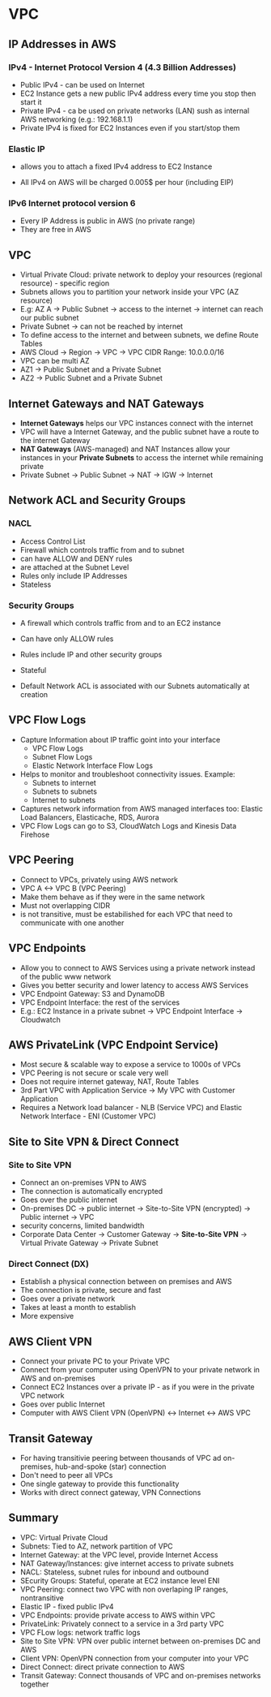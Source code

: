 # VPC

## IP Addresses in AWS

### IPv4 - Internet Protocol Version 4 (4.3 Billion Addresses)

- Public IPv4 - can be used on Internet
- EC2 Instance gets a new public IPv4 address every time you stop then start it
- Private IPv4 - ca be used on private networks (LAN) sush as internal AWS networking (e.g.: 192.168.1.1)
- Private IPv4 is fixed for EC2 Instances even if you start/stop them

### Elastic IP

- allows you to attach a fixed IPv4 address to EC2 Instance

- All IPv4 on AWS will be charged 0.005$ per hour (including EIP)

### IPv6 Internet protocol version 6

- Every IP Address is public in AWS (no private range)
- They are free in AWS

## VPC

- Virtual Private Cloud: private network to deploy your resources (regional resource) - specific region
- Subnets allows you to partition your network inside your VPC (AZ resource)
- E.g: AZ A -> Public Subnet -> access to the internet -> internet can reach our public subnet
- Private Subnet -> can not be reached by internet
- To define access to the internet and between subnets, we define Route Tables
- AWS Cloud -> Region -> VPC -> VPC CIDR Range: 10.0.0.0/16
- VPC can be multi AZ
- AZ1 -> Public Subnet and a Private Subnet
- AZ2 -> Public Subnet and a Private Subnet

## Internet Gateways and NAT Gateways

- **Internet Gateways** helps our VPC instances connect with the internet
- VPC will have a Internet Gateway, and the public subnet have a route to the internet Gateway
- **NAT Gateways** (AWS-managed) and NAT Instances allow your instances in your **Private Subnets** to access the internet while remaining private
- Private Subnet -> Public Subnet -> NAT -> IGW -> Internet

## Network ACL and Security Groups

### NACL

- Access Control List
- Firewall which controls traffic from and to subnet
- can have ALLOW and DENY rules
- are attached at the Subnet Level
- Rules only include IP Addresses
- Stateless

### Security Groups

- A firewall which controls traffic from and to an EC2 instance
- Can have only ALLOW rules
- Rules include IP and other security groups
- Stateful

- Default Network ACL is associated with our Subnets automatically at creation

## VPC Flow Logs

- Capture Information about IP traffic goint into your interface
  - VPC Flow Logs
  - Subnet Flow Logs
  - Elastic Network Interface Flow Logs
- Helps to monitor and troubleshoot connectivity issues. Example:
  - Subnets to internet
  - Subnets to subnets
  - Internet to subnets
- Captures network information from AWS managed interfaces too: Elastic Load Balancers, Elasticache, RDS, Aurora
- VPC Flow Logs can go to S3, CloudWatch Logs and Kinesis Data Firehose

## VPC Peering

- Connect to VPCs, privately using AWS network
- VPC A <-> VPC B (VPC Peering)
- Make them behave as if they were in the same network
- Must not overlapping CIDR
- is not transitive, must be estabilished for each VPC that need to communicate with one another

## VPC Endpoints

- Allow you to connect to AWS Services using a private network instead of the public www network
- Gives you better security and lower latency to access AWS Services
- VPC Endpoint Gateway: S3 and DynamoDB
- VPC Endpoint Interface: the rest of the services
- E.g.: EC2 Instance in a private subnet -> VPC Endpoint Interface -> Cloudwatch

## AWS PrivateLink (VPC Endpoint Service)

- Most secure & scalable way to expose a service to 1000s of VPCs
- VPC Peering is not secure or scale very well
- Does not require internet gateway, NAT, Route Tables
- 3rd Part VPC with Application Service -> My VPC with Customer Application
- Requires a Network load balancer - NLB (Service VPC) and Elastic Network Interface - ENI (Customer VPC)

## Site to Site VPN & Direct Connect

### Site to Site VPN

- Connect an on-premises VPN to AWS
- The connection is automatically encrypted
- Goes over the public internet
- On-premises DC -> public internet -> Site-to-Site VPN (encrypted) -> Public internet -> VPC
- security concerns, limited bandwidth
- Corporate Data Center -> Customer Gateway -> **Site-to-Site VPN** -> Virtual Private Gateway -> Private Subnet

### Direct Connect (DX)

- Establish a physical connection between on premises and AWS
- The connection is private, secure and fast
- Goes over a private network
- Takes at least a month to establish
- More expensive

## AWS Client VPN

- Connect your private PC to your Private VPC
- Connect from your computer using OpenVPN to your private network in AWS and on-premises
- Connect EC2 Instances over a private IP - as if you were in the private VPC network
- Goes over public Internet
- Computer with AWS Client VPN (OpenVPN) <-> Internet <-> AWS VPC

## Transit Gateway

- For having transitivie peering between thousands of VPC ad on-premises, hub-and-spoke (star) connection
- Don't need to peer all VPCs
- One single gateway to provide this functionality
- Works with direct connect gateway, VPN Connections

## Summary

- VPC: Virtual Private Cloud
- Subnets: Tied to AZ, network partition of VPC
- Internet Gateway: at the VPC level, provide Internet Access
- NAT Gateway/Instances: give internet access to private subnets
- NACL: Stateless, subnet rules for inbound and outbound
- SEcurity Groups: Stateful, operate at EC2 instance level ENI
- VPC Peering: connect two VPC with non overlaping IP ranges, nontransitive
- Elastic IP - fixed public IPv4
- VPC Endpoints: provide private access to AWS within VPC
- PrivateLink: Privately connect to a service in a 3rd party VPC
- VPC FLow logs: network traffic logs
- Site to Site VPN: VPN over public internet between on-premises DC and AWS
- Client VPN: OpenVPN connection from your computer into your VPC
- Direct Connect: direct private connection to AWS
- Transit Gateway: Connect thousands of VPC and on-premises networks together
